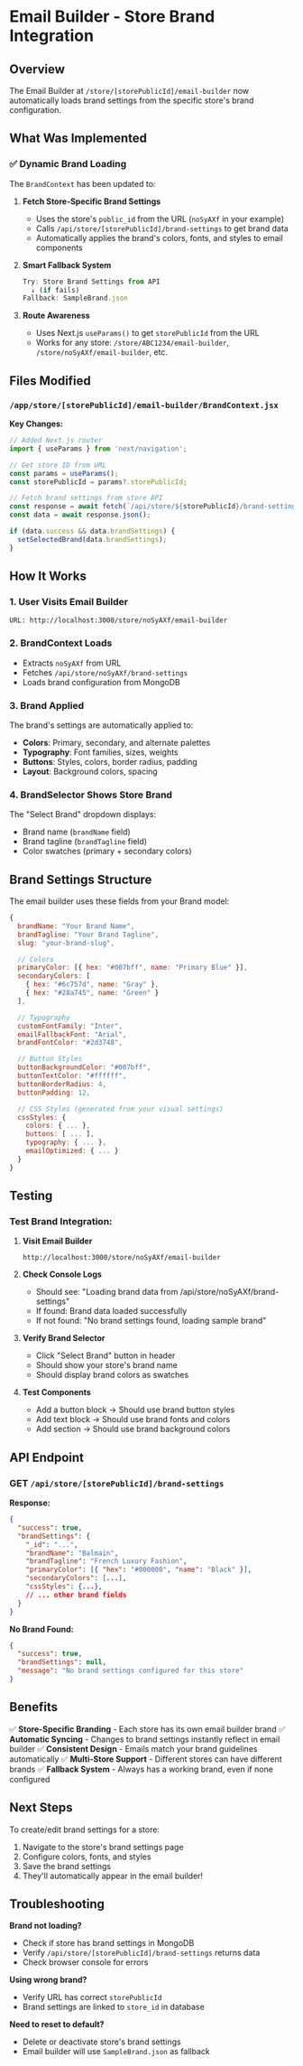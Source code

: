 # Email Builder - Store Brand Integration

## Overview

The Email Builder at `/store/[storePublicId]/email-builder` now automatically loads brand settings from the specific store's brand configuration.

## What Was Implemented

### ✅ Dynamic Brand Loading

The `BrandContext` has been updated to:

1. **Fetch Store-Specific Brand Settings**
   - Uses the store's `public_id` from the URL (`noSyAXf` in your example)
   - Calls `/api/store/[storePublicId]/brand-settings` to get brand data
   - Automatically applies the brand's colors, fonts, and styles to email components

2. **Smart Fallback System**
   ```javascript
   Try: Store Brand Settings from API
     ↓ (if fails)
   Fallback: SampleBrand.json
   ```

3. **Route Awareness**
   - Uses Next.js `useParams()` to get `storePublicId` from the URL
   - Works for any store: `/store/ABC1234/email-builder`, `/store/noSyAXf/email-builder`, etc.

## Files Modified

### `/app/store/[storePublicId]/email-builder/BrandContext.jsx`

**Key Changes:**
```javascript
// Added Next.js router
import { useParams } from 'next/navigation';

// Get store ID from URL
const params = useParams();
const storePublicId = params?.storePublicId;

// Fetch brand settings from store API
const response = await fetch(`/api/store/${storePublicId}/brand-settings`);
const data = await response.json();

if (data.success && data.brandSettings) {
  setSelectedBrand(data.brandSettings);
}
```

## How It Works

### 1. **User Visits Email Builder**
```
URL: http://localhost:3000/store/noSyAXf/email-builder
```

### 2. **BrandContext Loads**
- Extracts `noSyAXf` from URL
- Fetches `/api/store/noSyAXf/brand-settings`
- Loads brand configuration from MongoDB

### 3. **Brand Applied**
The brand's settings are automatically applied to:
- **Colors**: Primary, secondary, and alternate palettes
- **Typography**: Font families, sizes, weights
- **Buttons**: Styles, colors, border radius, padding
- **Layout**: Background colors, spacing

### 4. **BrandSelector Shows Store Brand**
The "Select Brand" dropdown displays:
- Brand name (`brandName` field)
- Brand tagline (`brandTagline` field)
- Color swatches (primary + secondary colors)

## Brand Settings Structure

The email builder uses these fields from your Brand model:

```javascript
{
  brandName: "Your Brand Name",
  brandTagline: "Your Brand Tagline",
  slug: "your-brand-slug",

  // Colors
  primaryColor: [{ hex: "#007bff", name: "Primary Blue" }],
  secondaryColors: [
    { hex: "#6c757d", name: "Gray" },
    { hex: "#28a745", name: "Green" }
  ],

  // Typography
  customFontFamily: "Inter",
  emailFallbackFont: "Arial",
  brandFontColor: "#2d3748",

  // Button Styles
  buttonBackgroundColor: "#007bff",
  buttonTextColor: "#ffffff",
  buttonBorderRadius: 4,
  buttonPadding: 12,

  // CSS Styles (generated from your visual settings)
  cssStyles: {
    colors: { ... },
    buttons: [ ... ],
    typography: { ... },
    emailOptimized: { ... }
  }
}
```

## Testing

### Test Brand Integration:

1. **Visit Email Builder**
   ```
   http://localhost:3000/store/noSyAXf/email-builder
   ```

2. **Check Console Logs**
   - Should see: "Loading brand data from /api/store/noSyAXf/brand-settings"
   - If found: Brand data loaded successfully
   - If not found: "No brand settings found, loading sample brand"

3. **Verify Brand Selector**
   - Click "Select Brand" button in header
   - Should show your store's brand name
   - Should display brand colors as swatches

4. **Test Components**
   - Add a button block → Should use brand button styles
   - Add text block → Should use brand fonts and colors
   - Add section → Should use brand background colors

## API Endpoint

### GET `/api/store/[storePublicId]/brand-settings`

**Response:**
```json
{
  "success": true,
  "brandSettings": {
    "_id": "...",
    "brandName": "Balmain",
    "brandTagline": "French Luxury Fashion",
    "primaryColor": [{ "hex": "#000000", "name": "Black" }],
    "secondaryColors": [...],
    "cssStyles": {...},
    // ... other brand fields
  }
}
```

**No Brand Found:**
```json
{
  "success": true,
  "brandSettings": null,
  "message": "No brand settings configured for this store"
}
```

## Benefits

✅ **Store-Specific Branding** - Each store has its own email builder brand
✅ **Automatic Syncing** - Changes to brand settings instantly reflect in email builder
✅ **Consistent Design** - Emails match your brand guidelines automatically
✅ **Multi-Store Support** - Different stores can have different brands
✅ **Fallback System** - Always has a working brand, even if none configured

## Next Steps

To create/edit brand settings for a store:

1. Navigate to the store's brand settings page
2. Configure colors, fonts, and styles
3. Save the brand settings
4. They'll automatically appear in the email builder!

## Troubleshooting

**Brand not loading?**
- Check if store has brand settings in MongoDB
- Verify `/api/store/[storePublicId]/brand-settings` returns data
- Check browser console for errors

**Using wrong brand?**
- Verify URL has correct `storePublicId`
- Brand settings are linked to `store_id` in database

**Need to reset to default?**
- Delete or deactivate store's brand settings
- Email builder will use `SampleBrand.json` as fallback
